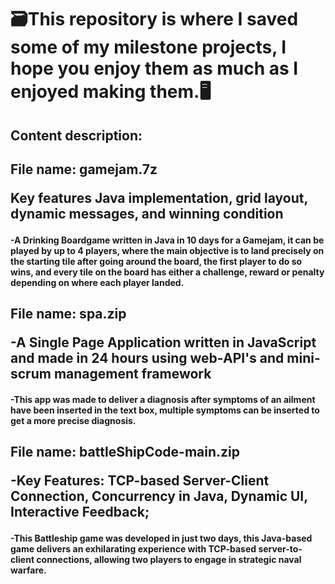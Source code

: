 <h1>🗃️This repository is where I saved some of my milestone projects, I hope you enjoy them as much as I enjoyed making them.🖥️</h1>
<h2>Content description:</h2>
<h2><p>File name: gamejam.7z</p>
<p>Key features Java implementation, grid layout, dynamic messages, and winning condition </p></h2>
<h4>-A Drinking Boardgame written in Java in 10 days for a Gamejam, it can be played by up to 4 players, where the main objective is to land precisely on the starting tile after going around the board, the first player to do so wins, and every tile on the board has either a challenge, reward or penalty depending on where each player landed.</h4>
<p></p>
<p></p>
<h2><p>File name: spa.zip</p>
-A Single Page Application written in JavaScript and made in 24 hours using web-API's and mini-scrum management framework</h2>
<h4>-This app was made to deliver a diagnosis after symptoms of an ailment have been inserted in the text box, multiple symptoms can be inserted to get a more precise diagnosis.</h4>
<p></p>
<p></p>
<h2><p>File name: battleShipCode-main.zip</p>
<p>-Key Features: TCP-based Server-Client Connection, Concurrency in Java, Dynamic UI, Interactive Feedback;</p></h2>
<h4>-This Battleship game was developed in just two days, this Java-based game delivers an exhilarating experience with TCP-based server-to-client connections, allowing two players to engage in strategic naval warfare.</h4>
